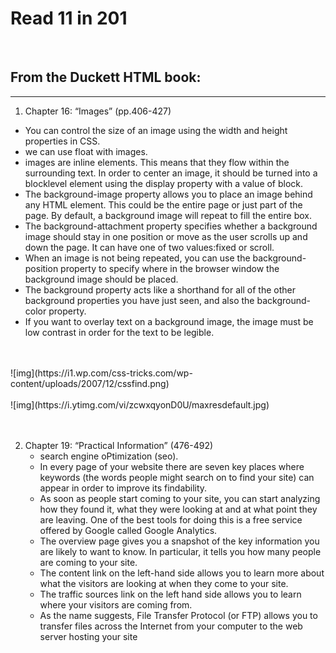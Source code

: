 # Read 11 in 201
<br/>

## From the Duckett HTML book:
<hr/>

1. Chapter 16: “Images” (pp.406-427)
  * You can control the size of an image using the width and height properties in CSS.
  * we can use float with images.
  * images are inline elements. This means that they flow within the surrounding text. In order to center an image, it should be turned into a blocklevel element using the display property with a value of block. 
  * The background-image property allows you to place an image behind any HTML element. This could be the entire page or just part of the page. By default, a background image will repeat to fill the entire box.
  * The background-attachment property specifies whether a background image should stay in one position or move as the user scrolls up and down the page. It can have one of two values:fixed or scroll.
  *  When an image is not being repeated, you can use the background-position property to specify where in the browser window the background image should be placed.
  * The background property acts like a shorthand for all of the other background properties you have just seen, and also the background-color property.
  * If you want to overlay text on a background image, the image must be low contrast in order for the text to be legible.
  <br>
  <br/>
  ![img](https://i1.wp.com/css-tricks.com/wp-content/uploads/2007/12/cssfind.png)
  <br/><br/>
  ![img](https://i.ytimg.com/vi/zcwxqyonD0U/maxresdefault.jpg)
  <br/><br/><br/>
  
2. Chapter 19: “Practical Information” (476-492)
   * search engine oPtimization (seo).
   * In every page of your website there are seven key places where keywords (the words people might search on to find your site) can appear in order to improve its findability.
   * As soon as people start coming to your site, you can start analyzing how they found it, what they were looking at and at what point they are leaving. One of the best tools for doing this is a free service offered by Google called Google Analytics.
   * The overview page gives you a snapshot of the key information you are likely to want to know. In particular, it tells you how many people are coming to your site.
   * The content link on the left-hand side allows you to learn more about what the visitors are looking at when they come to your site.
   * The traffic sources link on the left hand side allows you to learn where your visitors are coming from.
   * As the name suggests, File Transfer Protocol (or FTP) allows you to transfer files across the Internet from your computer to the web server hosting your site
   



 